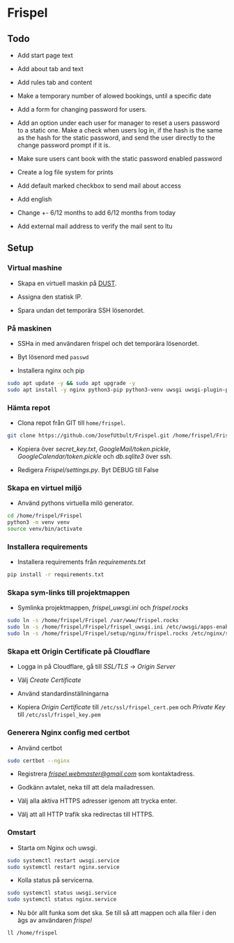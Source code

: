 # Frispel

## Todo

* Add start page text

* Add about tab and text

* Add rules tab and content

* Make a temporary number of alowed bookings, until a specific date

* Add a form for changing password for users.

* Add an option under each user for manager to reset a users password to a static one. Make a check when users log in, if the hash is the same as the hash for the static password, and send the user directly to the change password prompt if it is.

* Make sure users cant book with the static password enabled password

* Create a log file system for prints

* Add default marked checkbox to send mail about access

* Add english

* Change +- 6/12 months to add 6/12 months from today

* Add external mail address to verify the mail sent to ltu

## Setup

### Virtual mashine

* Skapa en virtuell maskin på [DUST](https://dust.ludd.ltu.se/cloud/dashboard).

* Assigna den statisk IP.

* Spara undan det temporära SSH lösenordet.

### På maskinen

* SSHa in med användaren frispel och det temporära lösenordet.

* Byt lösenord med `passwd`

* Installera nginx och pip

```bash 
sudo apt update -y && sudo apt upgrade -y
sudo apt install -y nginx python3-pip python3-venv uwsgi uwsgi-plugin-python3 certbot python3-certbot-nginx
```

### Hämta repot

* Clona repot från GIT till `home/frispel`.

```bash
git clone https://github.com/JosefUtbult/Frispel.git /home/frispel/Frispel
```

* Kopiera över *secret_key.txt*, *GoogleMail/token.pickle*, *GoogleCalendar/token.pickle* och *db.sqlite3* över ssh.

* Redigera *Frispel/settings.py*. Byt DEBUG till False

### Skapa en virtuel miljö

* Använd pythons virtuella milö generator.

```bash
cd /home/frispel/Frispel
python3 -m venv venv
source venv/bin/activate
```

### Installera requirements

* Installera requirements från *requirements.txt*

```bash
pip install -r requirements.txt 
```

### Skapa sym-links till projektmappen

* Symlinka projektmappen, *frispel_uwsgi.ini* och *frispel.rocks*

```bash
sudo ln -s /home/frispel/Frispel /var/www/frispel.rocks
sudo ln -s /home/frispel/Frispel/frispel_uwsgi.ini /etc/uwsgi/apps-enabled/
sudo ln -s /home/frispel/Frispel/setup/nginx/frispel.rocks /etc/nginx/sites-enabled/
```

### Skapa ett Origin Certificate på Cloudflare

* Logga in på Cloudflare, gå till *SSL/TLS* -> *Origin Server*

* Välj *Create Certificate*

* Använd standardinställningarna

* Kopiera *Origin Certificate* till `/etc/ssl/frispel_cert.pem` och *Private Key* till `/etc/ssl/frispel_key.pem`

### Generera Nginx config med certbot

* Använd certbot

```bash
sudo certbot --nginx
```

* Registrera *frispel.webmaster@gmail.com* som kontaktadress.

* Godkänn avtalet, neka till att dela mailadressen.

* Välj alla aktiva HTTPS adresser igenom att trycka enter.

* Välj att all HTTP trafik ska redirectas till HTTPS.

### Omstart

* Starta om Nginx och uwsgi.

```bash
sudo systemctl restart uwsgi.service
sudo systemctl restart nginx.service
```

* Kolla status på servicerna.

```bash
sudo systemctl status uwsgi.service
sudo systemctl status nginx.service
```

* Nu bör allt funka som det ska. Se till så att mappen och alla filer i den ägs av användaren *frispel*

```bash
ll /home/frispel
```
